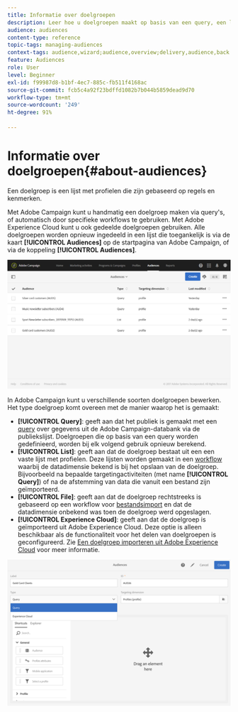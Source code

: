 ```yaml
---
title: Informatie over doelgroepen
description: Leer hoe u doelgroepen maakt op basis van een query, een lijst of een bestand en hoe u een doelgroep importeert uit Adobe Experience Cloud.
audience: audiences
content-type: reference
topic-tags: managing-audiences
context-tags: audience,wizard;audience,overview;delivery,audience,back
feature: Audiences
role: User
level: Beginner
exl-id: f99987d8-b1bf-4ec7-885c-fb511f4168ac
source-git-commit: fcb5c4a92f23bdffd1082b7b044b5859dead9d70
workflow-type: tm+mt
source-wordcount: '249'
ht-degree: 91%

---
```


# Informatie over doelgroepen{#about-audiences}

Een doelgroep is een lijst met profielen die zijn gebaseerd op regels en kenmerken.

Met Adobe Campaign kunt u handmatig een doelgroep maken via query&#39;s, of automatisch door specifieke workflows te gebruiken. Met Adobe Experience Cloud kunt u ook gedeelde doelgroepen gebruiken. Alle doelgroepen worden opnieuw ingedeeld in een lijst die toegankelijk is via de kaart **[!UICONTROL Audiences]** op de startpagina van Adobe Campaign, of via de koppeling **[!UICONTROL Audiences]**.

![](assets/audience_1.png)

In Adobe Campaign kunt u verschillende soorten doelgroepen bewerken. Het type doelgroep komt overeen met de manier waarop het is gemaakt:

* **[!UICONTROL Query]**: geeft aan dat het publiek is gemaakt met een [query](../../automating/using/editing-queries.md#about-query-editor) over gegevens uit de Adobe Campaign-databank via de publiekslijst. Doelgroepen die op basis van een query worden gedefinieerd, worden bij elk volgend gebruik opnieuw berekend.
* **[!UICONTROL List]**: geeft aan dat de doelgroep bestaat uit een een vaste lijst met profielen. Deze lijsten worden gemaakt in een [workflow](../../automating/using/get-started-workflows.md) waarbij de datadimensie bekend is bij het opslaan van de doelgroep. Bijvoorbeeld na bepaalde targetingactiviteiten (met name **[!UICONTROL Query]**) of na de afstemming van data die vanuit een bestand zijn geïmporteerd.
* **[!UICONTROL File]**: geeft aan dat de doelgroep rechtstreeks is gebaseerd op een workflow voor [bestandsimport](../../automating/using/load-file.md) en dat de datadimensie onbekend was toen de doelgroep werd opgeslagen.
* **[!UICONTROL Experience Cloud]**: geeft aan dat de doelgroep is geïmporteerd uit Adobe Experience Cloud. Deze optie is alleen beschikbaar als de functionaliteit voor het delen van doelgroepen is geconfigureerd. Zie [Een doelgroep importeren uit Adobe Experience Cloud](../../integrating/using/sharing-audiences-with-audience-manager-or-people-core-service.md#importing-an-audience) voor meer informatie.

![](assets/audience_type_selection.png)
